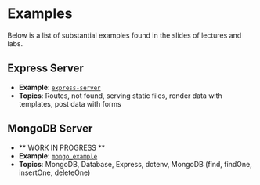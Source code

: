 # Examples

Below is a list of substantial examples found in the slides of lectures and
labs.

## Express Server

*   **Example**: [`express-server`][express-server]
*   **Topics**: Routes, not found, serving static files, render data with
    templates, post data with forms

## MongoDB Server

*   ** WORK IN PROGRESS **
*   **Example**: [`mongo_example`][mongo_expample]
*   **Topics**: MongoDB, Database, Express, dotenv, MongoDB (find, findOne, insertOne,
    deleteOne)


[express-server]: express-server#readme

[mongo_expample]: mongo_example#readme

